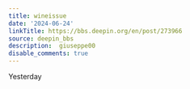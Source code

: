 ```yaml
---
title: wineissue
date: '2024-06-24'
linkTitle: https://bbs.deepin.org/en/post/273966
source: deepin_bbs
description:  giuseppe00 
disable_comments: true
---
```

Yesterday 
